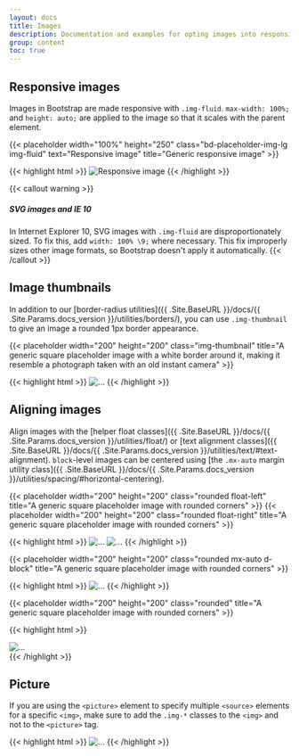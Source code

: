 ```yaml
---
layout: docs
title: Images
description: Documentation and examples for opting images into responsive behavior (so they never become larger than their parent elements) and add lightweight styles to them—all via classes.
group: content
toc: true
---
```


## Responsive images

Images in Bootstrap are made responsive with `.img-fluid`. `max-width: 100%;` and `height: auto;` are applied to the image so that it scales with the parent element.

<div class="bd-example">
  {{< placeholder width="100%" height="250" class="bd-placeholder-img-lg img-fluid" text="Responsive image" title="Generic responsive image" >}}
</div>

{{< highlight html >}}
<img src="..." class="img-fluid" alt="Responsive image">
{{< /highlight >}}

{{< callout warning >}}
##### SVG images and IE 10

In Internet Explorer 10, SVG images with `.img-fluid` are disproportionately sized. To fix this, add `width: 100% \9;` where necessary. This fix improperly sizes other image formats, so Bootstrap doesn't apply it automatically.
{{< /callout >}}

## Image thumbnails

In addition to our [border-radius utilities]({{ .Site.BaseURL }}/docs/{{ .Site.Params.docs_version }}/utilities/borders/), you can use `.img-thumbnail` to give an image a rounded 1px border appearance.

<div class="bd-example bd-example-images">
  {{< placeholder width="200" height="200" class="img-thumbnail" title="A generic square placeholder image with a white border around it, making it resemble a photograph taken with an old instant camera" >}}
</div>

{{< highlight html >}}
<img src="..." alt="..." class="img-thumbnail">
{{< /highlight >}}

## Aligning images

Align images with the [helper float classes]({{ .Site.BaseURL }}/docs/{{ .Site.Params.docs_version }}/utilities/float/) or [text alignment classes]({{ .Site.BaseURL }}/docs/{{ .Site.Params.docs_version }}/utilities/text/#text-alignment). `block`-level images can be centered using [the `.mx-auto` margin utility class]({{ .Site.BaseURL }}/docs/{{ .Site.Params.docs_version }}/utilities/spacing/#horizontal-centering).

<div class="bd-example bd-example-images">
  {{< placeholder width="200" height="200" class="rounded float-left" title="A generic square placeholder image with rounded corners" >}}
  {{< placeholder width="200" height="200" class="rounded float-right" title="A generic square placeholder image with rounded corners" >}}
</div>

{{< highlight html >}}
<img src="..." class="rounded float-left" alt="...">
<img src="..." class="rounded float-right" alt="...">
{{< /highlight >}}

<div class="bd-example bd-example-images">
  {{< placeholder width="200" height="200" class="rounded mx-auto d-block" title="A generic square placeholder image with rounded corners" >}}
</div>

{{< highlight html >}}
<img src="..." class="rounded mx-auto d-block" alt="...">
{{< /highlight >}}

<div class="bd-example bd-example-images">
  <div class="text-center">
    {{< placeholder width="200" height="200" class="rounded" title="A generic square placeholder image with rounded corners" >}}
  </div>
</div>

{{< highlight html >}}
<div class="text-center">
  <img src="..." class="rounded" alt="...">
</div>
{{< /highlight >}}


## Picture

If you are using the `<picture>` element to specify multiple `<source>` elements for a specific `<img>`, make sure to add the `.img-*` classes to the `<img>` and not to the `<picture>` tag.

{{< highlight html >}}
​<picture>
  <source srcset="..." type="image/svg+xml">
  <img src="..." class="img-fluid img-thumbnail" alt="...">
</picture>
{{< /highlight >}}
